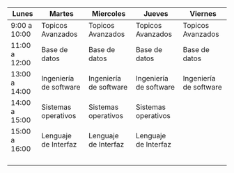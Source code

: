 | Lunes          | Martes                  | Miercoles               | Jueves                  | Viernes                 |
|----------------|-------------------------|-------------------------|-------------------------|-------------------------|
| 9:00 a 10:00   | Topicos Avanzados       | Topicos Avanzados       | Topicos Avanzados       | Topicos Avanzados      
| 11:00 a 12:00  | Base de datos           | Base de datos           | Base de datos           | Base de datos           
| 13:00 a 14:00  | Ingeniería de software  | Ingeniería de software  | Ingeniería de software  | Ingeniería de software  
| 14:00 a 15:00  | Sistemas operativos     | Sistemas operativos     | Sistemas operativos     |                         
| 15:00 a 16:00  | Lenguaje de Interfaz    | Lenguaje de Interfaz    | Lenguaje de Interfaz    |                         
|                |                         |                         |                         |                        
|                |                         |                         |                         |                         
|                |                         |                         |                         |                         
|                |                         |                         |                         |                          
